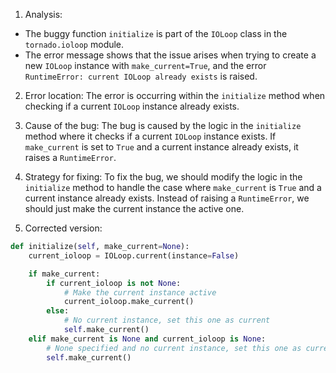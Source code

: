 1. Analysis:
- The buggy function `initialize` is part of the `IOLoop` class in the `tornado.ioloop` module.
- The error message shows that the issue arises when trying to create a new `IOLoop` instance with `make_current=True`, and the error `RuntimeError: current IOLoop already exists` is raised.
  
2. Error location:
The error is occurring within the `initialize` method when checking if a current `IOLoop` instance already exists.

3. Cause of the bug:
The bug is caused by the logic in the `initialize` method where it checks if a current `IOLoop` instance exists. If `make_current` is set to `True` and a current instance already exists, it raises a `RuntimeError`.

4. Strategy for fixing:
To fix the bug, we should modify the logic in the `initialize` method to handle the case where `make_current` is `True` and a current instance already exists. Instead of raising a `RuntimeError`, we should just make the current instance the active one.

5. Corrected version:
```python
def initialize(self, make_current=None):
    current_ioloop = IOLoop.current(instance=False)

    if make_current:
        if current_ioloop is not None:
            # Make the current instance active
            current_ioloop.make_current()
        else:
            # No current instance, set this one as current
            self.make_current()
    elif make_current is None and current_ioloop is None:
        # None specified and no current instance, set this one as current
        self.make_current()
```